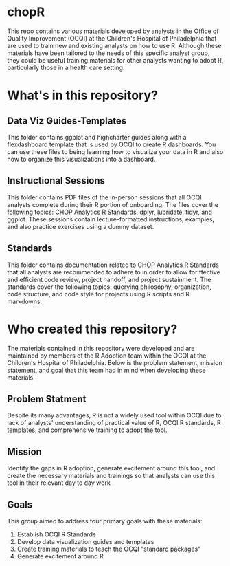 # chopR
This repo contains various materials developed by analysts in the Office of Quality Improvement (OCQI) at the Children's Hospital of Philadelphia that are used to train new and existing analysts on how to use R. Although these materials have been tailored to the needs of this specific analyst group, they could be useful training materials for other analysts wanting to adopt R, particularly those in a health care setting. 

# What's in this repository?

## Data Viz Guides-Templates
 
This folder contains ggplot and highcharter guides along with a flexdashboard template that is used by OCQI to create R dashboards. You can use these files to being learning how to visualize your data in R and also how to organize this visualizations into a dashboard. 

## Instructional Sessions

This folder contains PDF files of the in-person sessions that all OCQI analysts complete during their R portion of onboarding. The files cover the following topics: CHOP Analytics R Standards, dplyr, lubridate, tidyr, and ggplot. These sessions contain lecture-formatted instructions, examples, and also practice exercises using a dummy dataset. 

## Standards

This folder contains documentation related to CHOP Analytics R Standards that all analysts are recommended to adhere to in order to allow for ffective and efficient code review, project handoff, and project sustainment. The standards cover the following topics: querying philosophy, organization, code structure, and code style for projects using R scripts and R markdowns.

# Who created this repository?

The materials contained in this repository were developed and are maintained by members of the R Adoption team within the OCQI at the Children's Hospital of Philadelphia. Below is the problem statement, mission statement, and goal that this team had in mind when developing these materials. 

## Problem Statment

Despite its many advantages, R is not a widely used tool within OCQI due to lack of analysts' understanding of practical value of R, OCQI R standards, R templates, and comprehensive training to adopt the tool. 

## Mission

Identify the gaps in R adoption, generate excitement around this tool, and create the necessary materials and trainings so that analysts can use this tool in their relevant day to day work

## Goals

This group aimed to address four primary goals with these materials: 
1. Establish OCQI R Standards
2. Develop data visualization guides and templates
3. Create training materials to teach the OCQI "standard packages"
4. Generate excitement around R
